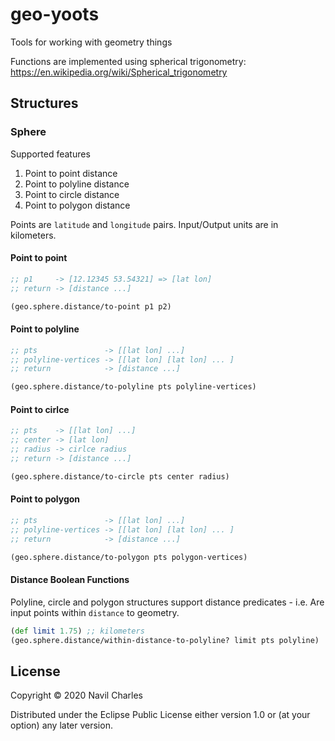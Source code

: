 # geo-yoots

Tools for working with geometry things

Functions are implemented using spherical trigonometry: https://en.wikipedia.org/wiki/Spherical_trigonometry

## Structures

### Sphere

Supported features
1. Point to point distance
2. Point to polyline distance
3. Point to circle distance
4. Point to polygon distance

Points are `latitude` and `longitude` pairs. Input/Output units are in kilometers.

#### Point to point

```clojure
;; p1     -> [12.12345 53.54321] => [lat lon]
;; return -> [distance ...]

(geo.sphere.distance/to-point p1 p2)
```

#### Point to polyline

```clojure
;; pts               -> [[lat lon] ...]
;; polyline-vertices -> [[lat lon] [lat lon] ... ]
;; return            -> [distance ...]

(geo.sphere.distance/to-polyline pts polyline-vertices)
```

#### Point to cirlce

```clojure
;; pts    -> [[lat lon] ...]
;; center -> [lat lon]
;; radius -> cirlce radius
;; return -> [distance ...]

(geo.sphere.distance/to-circle pts center radius)
```

#### Point to polygon

```clojure
;; pts               -> [[lat lon] ...]
;; polyline-vertices -> [[lat lon] [lat lon] ... ]
;; return            -> [distance ...]

(geo.sphere.distance/to-polygon pts polygon-vertices)
```

#### Distance Boolean Functions

Polyline, circle and polygon structures support distance predicates - i.e.
Are input points within `distance` to geometry.

```clojure
(def limit 1.75) ;; kilometers
(geo.sphere.distance/within-distance-to-polyline? limit pts polyline)
```


## License

Copyright © 2020 Navil Charles

Distributed under the Eclipse Public License either version 1.0 or (at
your option) any later version.
